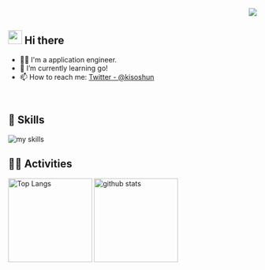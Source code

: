 
<div align="right">
  <img src="https://komarev.com/ghpvc/?username=kisoshun" />
</div>


## <img src="https://media.giphy.com/media/hvRJCLFzcasrR4ia7z/giphy.gif" width="28"> Hi there

- 🧑‍💻 I'm a application engineer.
- 🌱 I’m currently learning go!
- 📫 How to reach me: [Twitter - @kisoshun](https://twitter.com/kisoshun)
<br>


<!-- ライトモート：theme=light, ダークモート：theme=dark -->
<!-- アイコンの選択肢一覧：https://arc.net/l/quote/zizyykfh -->
## 🌱 Skills
<img alt="my skills" src="https://skillicons.dev/icons?theme=dark&perline=7&i=html,css,js,ts,react,next,figma,python,fastapi,go,docker,terraform,aws,gcp" />
<br>


<!-- ライトモート：theme=light, ダークモート：theme=vue-dark  -->
## 🏃‍♀️ Activities
<div align="left"> 
  <img alt="Top Langs" height="170px" src="https://github-readme-stats.vercel.app/api?username=kisoshun&theme=vue-dark&layout=compact" />
  <img alt="github stats" height="170px" src="https://github-readme-stats.vercel.app/api/top-langs/?username=kisoshun&theme=vue-dark&layout=compact" />
</div>

